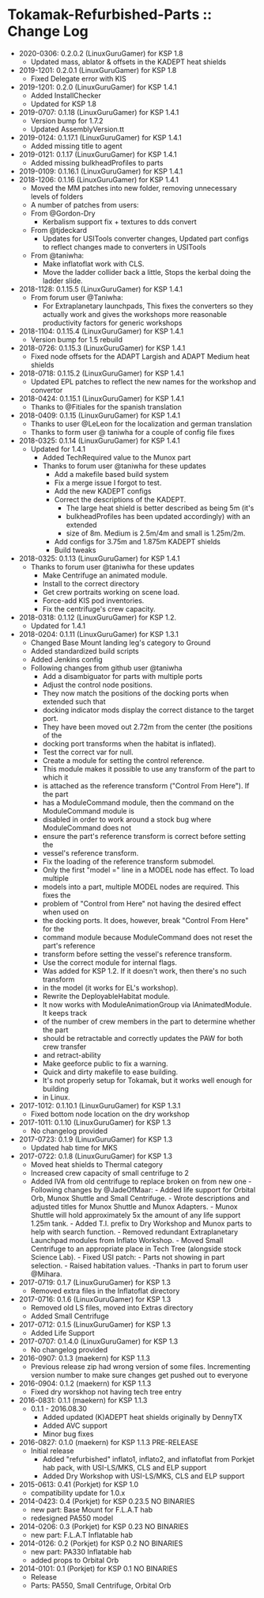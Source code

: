 # Tokamak-Refurbished-Parts :: Change Log

* 2020-0306: 0.2.0.2 (LinuxGuruGamer) for KSP 1.8
	+ Updated mass, ablator & offsets in the KADEPT heat shields
* 2019-1201: 0.2.0.1 (LinuxGuruGamer) for KSP 1.8
	+ Fixed Delegate error with KIS
* 2019-1201: 0.2.0 (LinuxGuruGamer) for KSP 1.4.1
	+ Added InstallChecker
	+ Updated for KSP 1.8
* 2019-0707: 0.1.18 (LinuxGuruGamer) for KSP 1.4.1
	+ Version bump for 1.7.2
	+ Updated AssemblyVersion.tt
* 2019-0124: 0.1.17.1 (LinuxGuruGamer) for KSP 1.4.1
	+ Added missing title to agent
* 2019-0121: 0.1.17 (LinuxGuruGamer) for KSP 1.4.1
	+ Added missing bulkheadProfiles to parts
* 2019-0109: 0.1.16.1 (LinuxGuruGamer) for KSP 1.4.1
* 2018-1206: 0.1.16 (LinuxGuruGamer) for KSP 1.4.1
	+ Moved the MM patches into new folder, removing unnecessary levels of folders
	+ A number of patches from users:
	+ From @Gordon-Dry
		- Kerbalism support fix + textures to dds convert
	+ From @tjdeckard
		- Updates for USITools converter changes, Updated part configs to reflect changes made to converters in USITools
	+ From @taniwha:
		- Make inflatoflat work with CLS.
		- Move the ladder collider back a little, Stops the kerbal doing the ladder slide.
* 2018-1128: 0.1.15.5 (LinuxGuruGamer) for KSP 1.4.1
	+ From forum user @Taniwha:
		- For Extraplanetary launchpads, This fixes the converters so they actually work and gives the workshops more reasonable productivity factors for generic workshops
* 2018-1104: 0.1.15.4 (LinuxGuruGamer) for KSP 1.4.1
	+ Version bump for 1.5 rebuild
* 2018-0726: 0.1.15.3 (LinuxGuruGamer) for KSP 1.4.1
	+ Fixed node offsets for the ADAPT Largish and ADAPT Medium heat shields
* 2018-0718: 0.1.15.2 (LinuxGuruGamer) for KSP 1.4.1
	+ Updated EPL patches to reflect the new names for the workshop and convertor
* 2018-0424: 0.1.15.1 (LinuxGuruGamer) for KSP 1.4.1
	+ Thanks to @Fitiales for the spanish translation
* 2018-0409: 0.1.15 (LinuxGuruGamer) for KSP 1.4.1
	+ Thanks to user @LeLeon for the localization and german translation
	+ Thanks to form user @ taniwha for a couple of config file fixes
* 2018-0325: 0.1.14 (LinuxGuruGamer) for KSP 1.4.1
	+ Updated for 1.4.1
		- Added TechRequired value to the Munox part
		- Thanks to forum user @taniwha for these updates
			- Add a makefile based build system
			- Fix a merge issue I forgot to test.
			- Add the new KADEPT configs
			- Correct the descriptions of the KADEPT.
				- The large heat shield is better described as being 5m (it's
				- bulkheadProfiles has been updated accordingly) with an extended
				- size of 8m. Medium is 2.5m/4m and small is 1.25m/2m.
			- Add configs for 3.75m and 1.875m KADEPT shields
			- Build tweaks
* 2018-0325: 0.1.13 (LinuxGuruGamer) for KSP 1.4.1
	+ Thanks to forum user @taniwha for these updates
		- Make Centrifuge an animated module.
		- Install to the correct directory
		- Get crew portraits working on scene load.
		- Force-add KIS pod inventories.
		- Fix the centrifuge's crew capacity.
* 2018-0318: 0.1.12 (LinuxGuruGamer) for KSP 1.2.
	+ Updated for 1.4.1
* 2018-0204: 0.1.11 (LinuxGuruGamer) for KSP 1.3.1
	+ Changed Base Mount landing leg's category to Ground
	+ Added standardized build scripts
	+ Added Jenkins config
	+ Following changes from github user @taniwha
		- Add a disambiguator for parts with multiple ports
		- Adjust the control node positions.
		- They now match the positions of the docking ports when extended such that
		- docking indicator mods display the correct distance to the target port.
		- They have been moved out 2.72m from the center (the positions of the
		- docking port transforms when the habitat is inflated).
		- Test the correct var for null.
		- Create a module for setting the control reference.
		- This module makes it possible to use any transform of the part to which it
		- is attached as the reference transform ("Control From Here"). If the part
		- has a ModuleCommand module, then the command on the ModuleCommand module is
		- disabled in order to work around a stock bug where ModuleCommand does not
		- ensure the part's reference transform is correct before setting the
		- vessel's reference transform.
		- Fix the loading of the reference transform submodel.
		- Only the first "model =" line in a MODEL node has effect. To load multiple
		- models into a part, multiple MODEL nodes are required. This fixes the
		- problem of "Control from Here" not having the desired effect when used on
		- the docking ports. It does, however, break "Control From Here" for the
		- command module because ModuleCommand does not reset the part's reference
		- transform before setting the vessel's reference transform.
		- Use the correct module for internal flags.
		- Was added for KSP 1.2. If it doesn't work, then there's no such transform
		- in the model (it works for EL's workshop).
		- Rewrite the DeployableHabitat module.
		- It now works with ModuleAnimationGroup via IAnimatedModule. It keeps track
		- of the number of crew members in the part to determine whether the part
		- should be retractable and correctly updates the PAW for both crew transfer
		- and retract-ability
		- Make geeforce public to fix a warning.
		- Quick and dirty makefile to ease building.
		- It's not properly setup for Tokamak, but it works well enough for building
		- in Linux.
* 2017-1012: 0.1.10.1 (LinuxGuruGamer) for KSP 1.3.1
	+ Fixed bottom node location on the dry workshop
* 2017-1011: 0.1.10 (LinuxGuruGamer) for KSP 1.3
	+ No changelog provided
* 2017-0723: 0.1.9 (LinuxGuruGamer) for KSP 1.3
	+ Updated hab time for MKS
* 2017-0722: 0.1.8 (LinuxGuruGamer) for KSP 1.3
	+ Moved heat shields to Thermal category
	+ Increased crew capacity of small centrifuge to 2
	+ Added IVA from old centrifuge to replace broken on from new one
			- Following changes by @JadeOfMaar:
				- Added life support for Orbital Orb, Munox Shuttle and Small Centrifuge.
				- Wrote descriptions and adjusted titles for Munox Shuttle and Munox Adapters.
				- Munox Shuttle will hold approximately 5x the amount of any life support 1.25m tank.
				- Added T.I. prefix to Dry Workshop and Munox parts to help with search function.
				- Removed redundant Extraplanetary Launchpad modules from Inflato Workshop.
				- Moved Small Centrifuge to an appropriate place in Tech Tree (alongside stock Science Lab).
				- Fixed USI patch:
				- Parts not showing in part selection.
				- Raised habitation values. -Thanks in part to forum user @Mihara.
* 2017-0719: 0.1.7 (LinuxGuruGamer) for KSP 1.3
	+ Removed extra files in the Inflatoflat directory
* 2017-0716: 0.1.6 (LinuxGuruGamer) for KSP 1.3
	+ Removed old LS files, moved into Extras directory
	+ Added Small Centrifuge
* 2017-0712: 0.1.5 (LinuxGuruGamer) for KSP 1.3
	+ Added Life Support
* 2017-0707: 0.1.4.0 (LinuxGuruGamer) for KSP 1.3
	+ No changelog provided
* 2016-0907: 0.1.3 (maekern) for KSP 1.1.3
	+ Previous release zip had wrong version of some files. Incrementing version number to make sure changes get pushed out to everyone
* 2016-0904: 0.1.2 (maekern) for KSP 1.1.3
	+ Fixed dry worskhop not having tech tree entry
* 2016-0831: 0.1.1 (maekern) for KSP 1.1.3
	+ 0.1.1 - 2016.08.30
		- Added updated (K)ADEPT heat shields originally by DennyTX
		- Added AVC support
		- Minor bug fixes
* 2016-0827: 0.1.0 (maekern) for KSP 1.1.3 PRE-RELEASE
	+ Initial release
		- Added "refurbished" inflato1, inflato2, and inflatoflat from Porkjet hab pack, with USI-LS/MKS, CLS and ELP support
		- Added Dry Workshop with USI-LS/MKS, CLS and ELP support
* 2015-0613: 0.41 (Porkjet) for KSP 1.0
	+ compatibility update for 1.0.x
* 2014-0423: 0.4 (Porkjet) for KSP 0.23.5 NO BINARIES
	+ new part: Base Mount for F.L.A.T hab
	+ redesigned PA550 model
* 2014-0206: 0.3 (Porkjet) for KSP 0.23 NO BINARIES
	+ new part: F.L.A.T Inflatable hab
* 2014-0126: 0.2 (Porkjet) for KSP 0.2 NO BINARIES
	+ new part: PA330 Inflatable hab
	+ added props to Orbital Orb
* 2014-0101: 0.1 (Porkjet) for KSP 0.1 NO BINARIES
	+ Release
	+ Parts: PA550, Small Centrifuge, Orbital Orb
